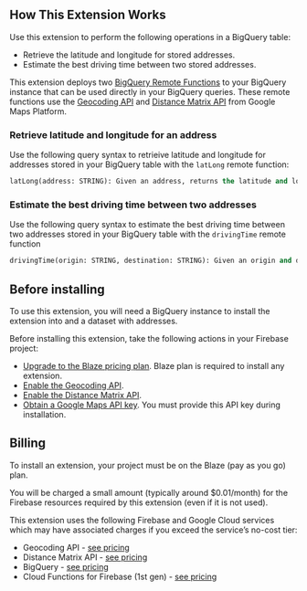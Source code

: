 ## How This Extension Works

Use this extension to perform the following operations in a BigQuery table:
* Retrieve the latitude and longitude for stored addresses.
* Estimate the best driving time between two stored addresses.

This extension deploys two [BigQuery Remote Functions](https://cloud.google.com/bigquery/docs/reference/standard-sql/remote-functions) to your BigQuery instance that can be used directly in your BigQuery queries. These remote functions use the [Geocoding API](https://developers.google.com/maps/documentation/geocoding/overview) and [Distance Matrix API](https://developers.google.com/maps/documentation/distance-matrix/overview) from Google Maps Platform.

### Retrieve latitude and longitude for an address

Use the following query syntax to retrieive latitude and longitude for addresses stored in your BigQuery table with the `latLong` remote function:

```sql
latLong(address: STRING): Given an address, returns the latitude and longitude as a JSON string.
```

### Estimate the best driving time between two addresses

Use the following query syntax to estimate the best driving time between two addresses stored in your BigQuery table with the `drivingTime` remote function

```sql
drivingTime(origin: STRING, destination: STRING): Given an origin and destination address, returns the driving time in seconds as a JSON string.
```

## Before installing

To use this extension, you will need a BigQuery instance to install the extension into and a dataset with addresses.

Before installing this extension, take the following actions in your Firebase project:
* [Upgrade to the Blaze pricing plan](https://firebase.google.com/docs/projects/billing/firebase-pricing-plans#upgrade-spark-to-blaze). Blaze plan is required to install any extension.
* [Enable the Geocoding API](https://console.cloud.google.com/apis/library/geocoding-backend.googleapis.com?utm_source=Docs_EnableSpecificAPI&_gl=1*17pcy1v*_ga*NzE3NDA4NzkuMTY4MzU4MTE3NA..*_ga_NRWSTWS78N*MTY4MzU5Njk5NS40LjEuMTY4MzU5NzE4Ny4wLjAuMA..).
* [Enable the Distance Matrix API](https://console.cloud.google.com/apis/library/distance-matrix-backend.googleapis.com?utm_source=Docs_EnableSpecificAPI&_gl=1*17pcy1v*_ga*NzE3NDA4NzkuMTY4MzU4MTE3NA..*_ga_NRWSTWS78N*MTY4MzU5Njk5NS40LjEuMTY4MzU5NzE4Ny4wLjAuMA..).
* [Obtain a Google Maps API key](https://developers.google.com/maps/documentation/geocoding/get-api-key). You must provide this API key during installation.

## Billing

To install an extension, your project must be on the Blaze (pay as you go) plan.

You will be charged a small amount (typically around $0.01/month) for the Firebase resources required by this extension (even if it is not used).

This extension uses the following Firebase and Google Cloud services which may have associated charges if you exceed the service’s no-cost tier:

* Geocoding API - [see pricing](https://developers.google.com/maps/documentation/geocoding/usage-and-billing)
* Distance Matrix API - [see pricing](https://developers.google.com/maps/documentation/distance-matrix/usage-and-billing)
* BigQuery - [see pricing](https://cloud.google.com/bigquery/pricing#bigquery-pricing)
* Cloud Functions for Firebase (1st gen) - [see pricing](https://firebase.google.com/functions/pricing)